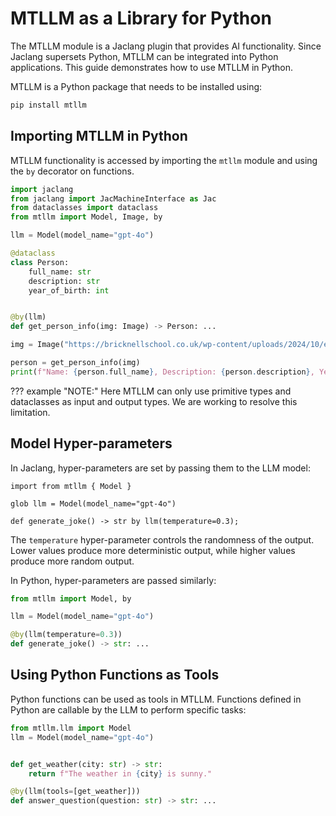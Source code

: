 # MTLLM as a Library for Python

The MTLLM module is a Jaclang plugin that provides AI functionality. Since Jaclang supersets Python, MTLLM can be integrated into Python applications. This guide demonstrates how to use MTLLM in Python.

MTLLM is a Python package that needs to be installed using:

```bash
pip install mtllm
```

## Importing MTLLM in Python

MTLLM functionality is accessed by importing the `mtllm` module and using the `by` decorator on functions.

```python linenums="1"
import jaclang
from jaclang import JacMachineInterface as Jac
from dataclasses import dataclass
from mtllm import Model, Image, by

llm = Model(model_name="gpt-4o")

@dataclass
class Person:
    full_name: str
    description: str
    year_of_birth: int


@by(llm)
def get_person_info(img: Image) -> Person: ...

img = Image("https://bricknellschool.co.uk/wp-content/uploads/2024/10/einstein3.webp")

person = get_person_info(img)
print(f"Name: {person.full_name}, Description: {person.description}, Year of Birth: {person.year_of_birth}")
```
??? example "NOTE:"
    Here MTLLM can only use primitive types and dataclasses as input and output types. We are working to resolve this limitation.


## Model Hyper-parameters

In Jaclang, hyper-parameters are set by passing them to the LLM model:

```jac linenums="1"
import from mtllm { Model }

glob llm = Model(model_name="gpt-4o")

def generate_joke() -> str by llm(temperature=0.3);
```

The `temperature` hyper-parameter controls the randomness of the output. Lower values produce more deterministic output, while higher values produce more random output.

In Python, hyper-parameters are passed similarly:

```python linenums="1"
from mtllm import Model, by

llm = Model(model_name="gpt-4o")

@by(llm(temperature=0.3))
def generate_joke() -> str: ...
```

## Using Python Functions as Tools

Python functions can be used as tools in MTLLM. Functions defined in Python are callable by the LLM to perform specific tasks:

```python linenums="1"
from mtllm.llm import Model
llm = Model(model_name="gpt-4o")


def get_weather(city: str) -> str:
    return f"The weather in {city} is sunny."

@by(llm(tools=[get_weather]))
def answer_question(question: str) -> str: ...
```
